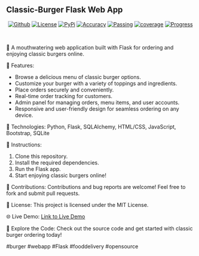 ## Classic-Burger Flask Web App

<p align="center">
 <a href="https://github.com/Solomonkassa/Jedan-Care"><img alt="Github" src="https://img.shields.io/static/v1?logo=github&color=blueviolet&label=Test&message=Passing"/></a> <a href="LICENSE"><img alt="License" src="https://img.shields.io/static/v1?logo=GPL&color=Blue&message=GPL-v3&label=License"/></a> <a href="https://pypi.org/project/smartbetsAPI"><img alt="PyPi" src="https://img.shields.io/static/v1?logo=pypi&label=Pypi&message=v1.1.4&color=green"/></a> <a href="#"><img alt="Accuracy" src="https://img.shields.io/static/v1?logo=accuracy&label=Accuracy&message=55%&color=critical"/></a> <a href="#"><img alt="Passing" src="https://img.shields.io/static/v1?logo=Docs&label=Docs&message=Passing&color=green"/></a> <a href="#"><img alt="coverage" src="https://img.shields.io/static/v1?logo=Coverage&label=Coverage&message=85%&color=yellowgreen"/></a>  <a href="#" alt="progress"><img alt="Progress" src="https://img.shields.io/static/v1?logo=Progress&label=Progress&message=35%&color=green"/></a>  <a href="https://pepy.tech/project/smartbetsapi"></a></p><br>

🍔 A mouthwatering web application built with Flask for ordering and enjoying classic burgers online.

🚀 Features:
- Browse a delicious menu of classic burger options.
- Customize your burger with a variety of toppings and ingredients.
- Place orders securely and conveniently.
- Real-time order tracking for customers.
- Admin panel for managing orders, menu items, and user accounts.
- Responsive and user-friendly design for seamless ordering on any device.

🔧 Technologies:
Python, Flask, SQLAlchemy, HTML/CSS, JavaScript, Bootstrap, SQLite

📝 Instructions:
1. Clone this repository.
2. Install the required dependencies.
3. Run the Flask app.
4. Start enjoying classic burgers online!

🤝 Contributions:
Contributions and bug reports are welcome! Feel free to fork and submit pull requests.

📄 License:
This project is licensed under the MIT License.

🌐 Live Demo:
[Link to Live Demo](https://www.Holb20233lcidz.tech)

📌 Explore the Code:
Check out the source code and get started with classic burger ordering today!

#burger #webapp #Flask #fooddelivery #opensource
